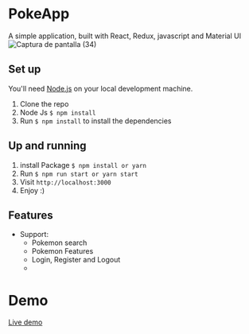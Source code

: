 # PokeApp

A simple application, built with React, Redux, javascript and Material UI
![Captura de pantalla (34)](https://user-images.githubusercontent.com/86851423/138634652-dd4fd56c-53b5-4dcd-b61a-17804f2d249e.png)


## Set up

You'll need [Node.js](https://nodejs.org/) on your local development machine.

1. Clone the repo
2. Node Js `$ npm install`
3. Run `$ npm install` to install the dependencies

## Up and running

1. install Package `$ npm install or yarn`
2.  Run `$ npm run start or yarn start`
3. Visit `http://localhost:3000`
4. Enjoy :)

## Features

* Support:
  * Pokemon search
  * Pokemon Features
  * Login, Register and Logout
  * 
# Demo
[Live demo](https://pokemonpage-53d31.web.app/)
